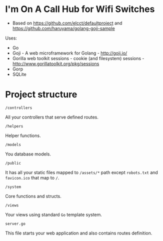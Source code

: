 # I'm On A Call Hub for Wifi Switches

* Based on https://github.com/elcct/defaultproject and https://github.com/haruyama/golang-goji-sample

Uses:
- Go
- Goji - A web microframework for Golang - http://goji.io/
- Gorilla web toolkit sessions - cookie (and filesystem) sessions - http://www.gorillatoolkit.org/pkg/sessions
- Gorp
- SQLite

# Project structure

`/controllers`

All your controllers that serve defined routes.

`/helpers`

Helper functions.

`/models`

You database models.

`/public`

It has all your static files mapped to `/assets/*` path except `robots.txt` and `favicon.ico` that map to `/`.

`/system`

Core functions and structs.

`/views`

Your views using standard `Go` template system.

`server.go`

This file starts your web application and also contains routes definition.
